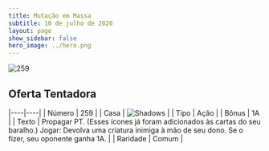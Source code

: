 ```yaml
---
title: Mutação em Massa
subtitle: 10 de julho de 2020
layout: page
show_sidebar: false
hero_image: ../hero.png
---
```


![259](https://cdn.keyforgegame.com/media/card_front/pt/479_259_6PMHV874HQP_pt.png)

## Oferta Tentadora

|----|----|
| Número | 259 |
| Casa | ![Shadows](https://archonarcana.com/images/thumb/e/ee/Shadows.png/22px-Shadows.png "Sombras") |
| Tipo | Ação |
| Bônus | 1A |
| Texto | Propagar PT. (Esses ícones já foram adicionados às cartas do seu baralho.) Jogar: Devolva uma criatura inimiga à mão de seu dono. Se o fizer, seu oponente ganha 1A. |
| Raridade | Comum |

